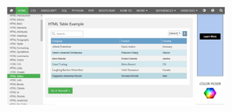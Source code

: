 <img src="https://github.com/rakib434/GoogleChromeExtension/blob/datatables/demo/example.PNG" style="max-width:100%;">